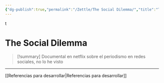 ```yaml
---
{"dg-publish":true,"permalink":"/Zettle/The Social Dilemma/","title":"The Social Dilemma","updated":"2023-12-30T18:06:31.533-05:00"}
---
```



t

# The Social Dilemma

> [!summary] 
> Documental en netflix sobre el periodismo en redes sociales, no lo he visto

- - - 
[[Referencias para desarrollar\|Referencias para desarrollar]]
